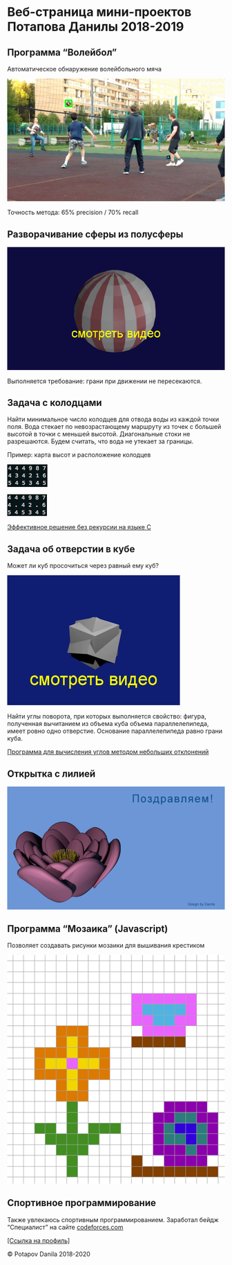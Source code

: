 # Веб-страница мини-проектов Потапова Данилы 2018-2019

## Программа “Волейбол”

Автоматическое обнаружение волейбольного мяча

![Volleyball](https://github.com/Danila2016/portfolio/blob/master/images/s1_60_70_0223.jpg?raw=true)

Точность метода: 65% precision / 70% recall

## Разворачивание сферы из полусферы

[![Sphere unfolding](https://github.com/Danila2016/portfolio/blob/master/images/sphere.png?raw=true)](https://github.com/Danila2016/portfolio/blob/master/videos/sphere.mp4?raw=true)

Выполняется требование: грани при движении не пересекаются.

## Задача с колодцами

Найти минимальное число колодцев для отвода воды из каждой точки поля. Вода стекает по невозрастающему маршруту из точек с большей высотой в точки с меньшей высотой. Диагональные стоки не разрешаются. Будем считать, что вода не утекает за границы.

Пример: карта высот и расположение колодцев

![Wells](https://github.com/Danila2016/portfolio/blob/master/images/wells.png?raw=true)

![Wells result](https://github.com/Danila2016/portfolio/blob/master/images/wells_solution.png?raw=true)

[Эффективное решение без рекурсии на языке C](https://github.com/Danila2016/portfolio/blob/master/sources/p4.c)

## Задача об отверстии в кубе

Может ли куб просочиться через равный ему куб?

[![Cube](https://github.com/Danila2016/portfolio/blob/master/images/cube.png?raw=true)](https://github.com/Danila2016/portfolio/blob/master/videos/cube_h264_mpeg4.mp4?raw=true)

Найти углы поворота, при которых выполняется свойство: фигура, полученная вычитанием из объема куба объема параллелепипеда, имеет ровно одно отверстие. Основание параллелепипеда равно грани куба.

[Программа для вычисления углов методом небольших отклонений](https://github.com/Danila2016/portfolio/blob/master/sources/align_release.py)

## Открытка с лилией

![Lily](https://github.com/Danila2016/portfolio/blob/master/images/lily1.png?raw=true)

## Программа “Мозаика” (Javascript)

Позволяет создавать рисунки мозаики для вышивания крестиком

![Mosaic](https://github.com/Danila2016/portfolio/blob/master/images/flower2.png?raw=true)

## Спортивное программирование

Также увлекаюсь спортивным программированием. Заработал бейдж “Специалист” на сайте [codeforces.com](https://codeforces.com)

[[Ссылка на профиль]](https://codeforces.com/profile/DSP-friendly)

&copy; Potapov Danila 2018-2020